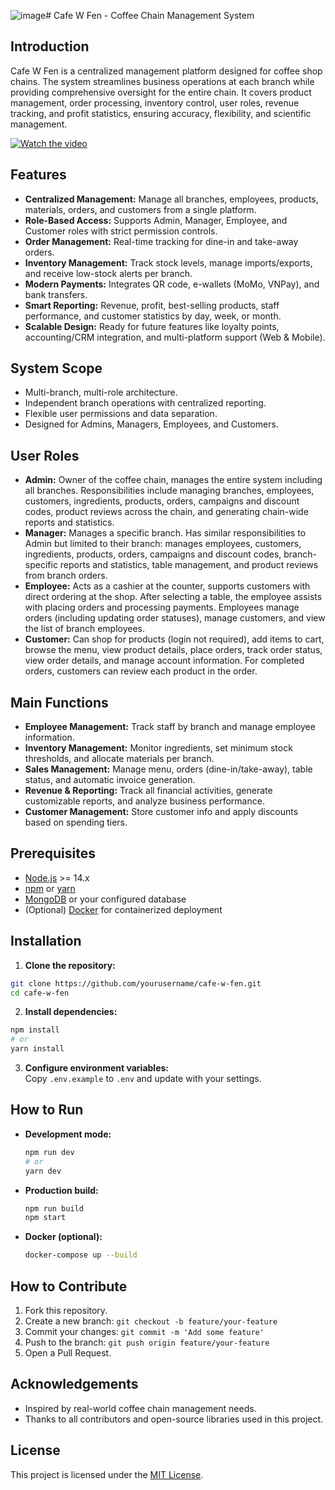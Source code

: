 ![image](https://github.com/user-attachments/assets/09c38e78-e48d-4df8-a17c-8257663d957f)# Cafe W Fen - Coffee Chain Management System

## Introduction
Cafe W Fen is a centralized management platform designed for coffee shop chains. The system streamlines business operations at each branch while providing comprehensive oversight for the entire chain. It covers product management, order processing, inventory control, user roles, revenue tracking, and profit statistics, ensuring accuracy, flexibility, and scientific management.

[![Watch the video](https://img.youtube.com/vi/kk189WpFxNo)](https://www.youtube.com/watch?v=kk189WpFxNo)
## Features
- **Centralized Management:** Manage all branches, employees, products, materials, orders, and customers from a single platform.
- **Role-Based Access:** Supports Admin, Manager, Employee, and Customer roles with strict permission controls.
- **Order Management:** Real-time tracking for dine-in and take-away orders.
- **Inventory Management:** Track stock levels, manage imports/exports, and receive low-stock alerts per branch.
- **Modern Payments:** Integrates QR code, e-wallets (MoMo, VNPay), and bank transfers.
- **Smart Reporting:** Revenue, profit, best-selling products, staff performance, and customer statistics by day, week, or month.
- **Scalable Design:** Ready for future features like loyalty points, accounting/CRM integration, and multi-platform support (Web & Mobile).

## System Scope
- Multi-branch, multi-role architecture.
- Independent branch operations with centralized reporting.
- Flexible user permissions and data separation.
- Designed for Admins, Managers, Employees, and Customers.

## User Roles

- **Admin:** Owner of the coffee chain, manages the entire system including all branches. Responsibilities include managing branches, employees, customers, ingredients, products, orders, campaigns and discount codes, product reviews across the chain, and generating chain-wide reports and statistics.
- **Manager:** Manages a specific branch. Has similar responsibilities to Admin but limited to their branch: manages employees, customers, ingredients, products, orders, campaigns and discount codes, branch-specific reports and statistics, table management, and product reviews from branch orders.
- **Employee:** Acts as a cashier at the counter, supports customers with direct ordering at the shop. After selecting a table, the employee assists with placing orders and processing payments. Employees manage orders (including updating order statuses), manage customers, and view the list of branch employees.
- **Customer:** Can shop for products (login not required), add items to cart, browse the menu, view product details, place orders, track order status, view order details, and manage account information. For completed orders, customers can review each product in the order.

## Main Functions
- **Employee Management:** Track staff by branch and manage employee information.
- **Inventory Management:** Monitor ingredients, set minimum stock thresholds, and allocate materials per branch.
- **Sales Management:** Manage menu, orders (dine-in/take-away), table status, and automatic invoice generation.
- **Revenue & Reporting:** Track all financial activities, generate customizable reports, and analyze business performance.
- **Customer Management:** Store customer info and apply discounts based on spending tiers.

## Prerequisites
- [Node.js](https://nodejs.org/) >= 14.x
- [npm](https://www.npmjs.com/) or [yarn](https://yarnpkg.com/)
- [MongoDB](https://www.mongodb.com/) or your configured database
- (Optional) [Docker](https://www.docker.com/) for containerized deployment

## Installation
1. **Clone the repository:**
  ```bash
  git clone https://github.com/yourusername/cafe-w-fen.git
  cd cafe-w-fen
  ```
2. **Install dependencies:**
  ```bash
  npm install
  # or
  yarn install
  ```
3. **Configure environment variables:**  
  Copy `.env.example` to `.env` and update with your settings.

## How to Run
- **Development mode:**
  ```bash
  npm run dev
  # or
  yarn dev
  ```
- **Production build:**
  ```bash
  npm run build
  npm start
  ```
- **Docker (optional):**
  ```bash
  docker-compose up --build
  ```

## How to Contribute
1. Fork this repository.
2. Create a new branch: `git checkout -b feature/your-feature`
3. Commit your changes: `git commit -m 'Add some feature'`
4. Push to the branch: `git push origin feature/your-feature`
5. Open a Pull Request.

## Acknowledgements
- Inspired by real-world coffee chain management needs.
- Thanks to all contributors and open-source libraries used in this project.

## License
This project is licensed under the [MIT License](LICENSE).

